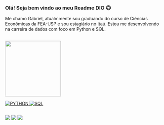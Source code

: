 ### Olá! Seja bem vindo ao meu Readme DIO 🙃

Me chamo Gabriel, atualmmente sou graduando do curso de Ciências Econômicas da FEA-USP e sou estagiário no Itaú. Estou me desenvolvendo na carreira de dados com foco em Python e SQL.

##

 <div>
  <a href="https://github.com/GabrielGrub">
  <img align="center" height="180em" src="https://github-readme-stats.vercel.app/api?username=GabrielGrub&show_icons=true&theme=dark&include_all_commits=true&count_private=true" />
</div>
  
![PYTHON](https://img.shields.io/badge/PYTHON-darkblue)
![SQL](https://img.shields.io/badge/SQL-orange)

  ##
 
<div>
 <a href="https://instagram.com/gabrielgrub" target="_blank"><img src="https://img.shields.io/badge/-Instagram-%23E4405F?style=for-the-badge&logo=instagram&logoColor=white" target="_blank"></a>
  <a href="https://www.linkedin.com/in/gabriel-grub-2a43491a2/)" target="_blank"><img src="https://img.shields.io/badge/-LinkedIn-%230077B5?style=for-the-badge&logo=linkedin&logoColor=white" target="_blank"></a> 
  <a href = "mailto:bielgrub@usp.br"><img src="https://img.shields.io/badge/-Gmail-%23333?style=for-the-badge&logo=gmail&logoColor=white" target="_blank"></a>

</div>

